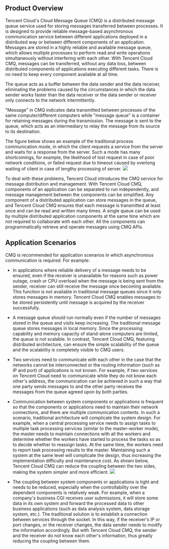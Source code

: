 
## Product Overview

Tencent Cloud's Cloud Message Queue (CMQ) is a distributed message queue service used for storing messages transferred between processes. It is designed to provide reliable message-based asynchronous communication service between different applications deployed in a distributed way or between different components of an application. Messages are stored in a highly reliable and available message queue, which allows multiple processes to perform read and write operations simultaneously without interfering with each other. With Tencent Cloud CMQ, messages can be transferred, without any data loss, between distributed components of applications executing different tasks. There is no need to keep every component available at all time.

The queue acts as a buffer between the data sender and the data receiver, eliminating the problems caused by the circumstances in which the data sender works faster than the data receiver or the data sender or receiver only connects to the network intermittently.

"Message" in CMQ indicates data transmitted between processes of the same computer/different computers while "message queue" is a container for retaining messages during the transmission. The message is sent to the queue, which acts as an intermediary to relay the message from its source to its destination.

The figure below shows an example of the traditional process communication mode, in which the client requests a service from the server and waits for a response from the server. Such a mode has many shortcomings, for example, the likelihood of lost request in case of poor network conditions, or failed request due to timeout caused by overlong waiting of client in case of lengthy processing of server.
![](//mccdn.qcloud.com/static/img/6c066f82f7e94e6ee58c782325860c02/image.jpg)

To deal with these problems, Tencent Cloud introduces the CMQ service for message distribution and management. With Tencent Cloud CMQ, components of an application can be separated to run independently, and message management between the components can be simplified. Any component of a distributed application can store messages in the queue, and Tencent Cloud CMQ ensures that each message is transmitted at least once and can be read and written many times. A single queue can be used by multiple distributed application components at the same time which are not required to collaborate with each other. All the components can programmatically retrieve and operate messages using CMQ APIs.


## Application Scenarios


CMQ is recommended for application scenarios in which asynchronous communication is required. For example:

- In applications where reliable delivery of a message needs to be ensured, even if the receiver is unavailable for reasons such as power outage, crash or CPU overload when the message is being sent from the sender, receiver can still receive the message once becoming available. This function is not available in traditional message queues since it only stores messages in memory. Tencent Cloud CMQ enables messages to be stored persistently until message is acquired by the receiver successfully.

- A message queue should run normally even if the number of messages stored in the queue and visits keep increasing. The traditional message queue stores messages in local memory. Since the processing capability and memory capacity of stand-alone computers are limited, the queue is not scalable. In contrast, Tencent Cloud CMQ, featuring distributed architecture, can ensure the simple scalability of the queue and the scalability is completely visible to CMQ users.

- Two services need to communicate with each other in the case that the networks cannot be interconnected or the routing information (such as IP and port) of applications is not known. For example, if two services on Tencent Cloud need to communicate while they do not know each other's address, the communication can be achieved in such a way that one party sends messages to and the other party receives the messages from the queue agreed upon by both parties.

- Communication between system components or applications is frequent so that the components or applications need to maintain their network connections, and there are multiple communication contents. In such a scenario, traditional architecture will complicate the system design. For example, when a central processing service needs to assign tasks to multiple task processing services (similar to the master-worker mode), the master needs to maintain connections with all the workers and determine whether the workers have started to process the tasks so as to decide whether to reassign tasks. At the same time, the workers need to report task processing results to the master. Maintaining such a system at the same level will complicate the design, thus increasing the implementation difficulty and maintenance cost. As shown below, Tencent Cloud CMQ can reduce the coupling between the two sides, making the system simpler and more efficient.
![](//mccdn.qcloud.com/static/img/c39a0f8227943738dceb85575f56e4eb/image.jpg)

- The coupling between system components or applications is tight and needs to be reduced, especially when the controllability over the dependent components is relatively weak. For example, when a company's business CGI receives user submissions, it will store some data in its own system and forward the processed data to other business applications (such as data analysis system, data storage system, etc.). The traditional solution is to establish a connection between services through the socket. In this way, if the receiver's IP or port changes, or the receiver changes, the data sender needs to modify the information accordingly. But with Tencent Cloud CMQ, the sender and the receiver do not know each other's information, thus greatly reducing the coupling between them.

